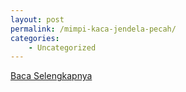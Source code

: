 ```yaml
---
layout: post
permalink: /mimpi-kaca-jendela-pecah/
categories:
    - Uncategorized
---
```


[Baca Selengkapnya](/02)